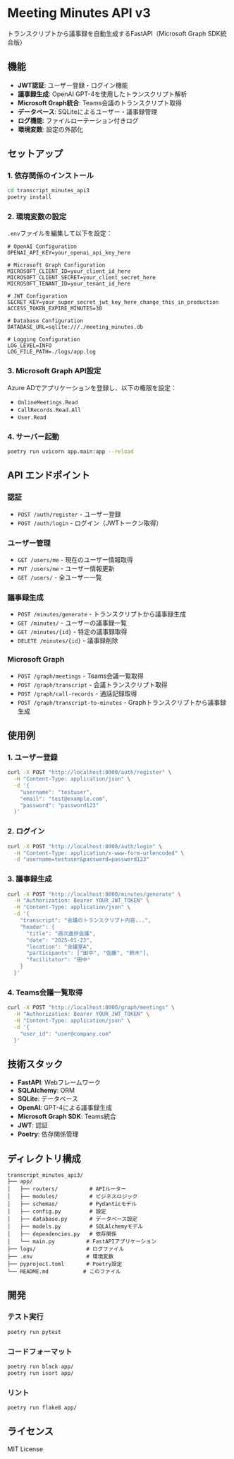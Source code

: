 # Meeting Minutes API v3

トランスクリプトから議事録を自動生成するFastAPI（Microsoft Graph SDK統合版）

## 機能

- **JWT認証**: ユーザー登録・ログイン機能
- **議事録生成**: OpenAI GPT-4を使用したトランスクリプト解析
- **Microsoft Graph統合**: Teams会議のトランスクリプト取得
- **データベース**: SQLiteによるユーザー・議事録管理
- **ログ機能**: ファイルローテーション付きログ
- **環境変数**: 設定の外部化

## セットアップ

### 1. 依存関係のインストール

```bash
cd transcript_minutes_api3
poetry install
```

### 2. 環境変数の設定

`.env`ファイルを編集して以下を設定：

```env
# OpenAI Configuration
OPENAI_API_KEY=your_openai_api_key_here

# Microsoft Graph Configuration
MICROSOFT_CLIENT_ID=your_client_id_here
MICROSOFT_CLIENT_SECRET=your_client_secret_here
MICROSOFT_TENANT_ID=your_tenant_id_here

# JWT Configuration
SECRET_KEY=your_super_secret_jwt_key_here_change_this_in_production
ACCESS_TOKEN_EXPIRE_MINUTES=30

# Database Configuration
DATABASE_URL=sqlite:///./meeting_minutes.db

# Logging Configuration
LOG_LEVEL=INFO
LOG_FILE_PATH=./logs/app.log
```

### 3. Microsoft Graph API設定

Azure ADでアプリケーションを登録し、以下の権限を設定：

- `OnlineMeetings.Read`
- `CallRecords.Read.All`
- `User.Read`

### 4. サーバー起動

```bash
poetry run uvicorn app.main:app --reload
```

## API エンドポイント

### 認証

- `POST /auth/register` - ユーザー登録
- `POST /auth/login` - ログイン（JWTトークン取得）

### ユーザー管理

- `GET /users/me` - 現在のユーザー情報取得
- `PUT /users/me` - ユーザー情報更新
- `GET /users/` - 全ユーザー一覧

### 議事録生成

- `POST /minutes/generate` - トランスクリプトから議事録生成
- `GET /minutes/` - ユーザーの議事録一覧
- `GET /minutes/{id}` - 特定の議事録取得
- `DELETE /minutes/{id}` - 議事録削除

### Microsoft Graph

- `POST /graph/meetings` - Teams会議一覧取得
- `POST /graph/transcript` - 会議トランスクリプト取得
- `POST /graph/call-records` - 通話記録取得
- `POST /graph/transcript-to-minutes` - Graphトランスクリプトから議事録生成

## 使用例

### 1. ユーザー登録

```bash
curl -X POST "http://localhost:8000/auth/register" \
  -H "Content-Type: application/json" \
  -d '{
    "username": "testuser",
    "email": "test@example.com",
    "password": "password123"
  }'
```

### 2. ログイン

```bash
curl -X POST "http://localhost:8000/auth/login" \
  -H "Content-Type: application/x-www-form-urlencoded" \
  -d "username=testuser&password=password123"
```

### 3. 議事録生成

```bash
curl -X POST "http://localhost:8000/minutes/generate" \
  -H "Authorization: Bearer YOUR_JWT_TOKEN" \
  -H "Content-Type: application/json" \
  -d '{
    "transcript": "会議のトランスクリプト内容...",
    "header": {
      "title": "週次進捗会議",
      "date": "2025-01-23",
      "location": "会議室A",
      "participants": ["田中", "佐藤", "鈴木"],
      "facilitator": "田中"
    }
  }'
```

### 4. Teams会議一覧取得

```bash
curl -X POST "http://localhost:8000/graph/meetings" \
  -H "Authorization: Bearer YOUR_JWT_TOKEN" \
  -H "Content-Type: application/json" \
  -d '{
    "user_id": "user@company.com"
  }'
```

## 技術スタック

- **FastAPI**: Webフレームワーク
- **SQLAlchemy**: ORM
- **SQLite**: データベース
- **OpenAI**: GPT-4による議事録生成
- **Microsoft Graph SDK**: Teams統合
- **JWT**: 認証
- **Poetry**: 依存関係管理

## ディレクトリ構成

```
transcript_minutes_api3/
├── app/
│   ├── routers/          # APIルーター
│   ├── modules/          # ビジネスロジック
│   ├── schemas/          # Pydanticモデル
│   ├── config.py         # 設定
│   ├── database.py       # データベース設定
│   ├── models.py         # SQLAlchemyモデル
│   ├── dependencies.py   # 依存関係
│   └── main.py          # FastAPIアプリケーション
├── logs/                # ログファイル
├── .env                 # 環境変数
├── pyproject.toml       # Poetry設定
└── README.md           # このファイル
```

## 開発

### テスト実行

```bash
poetry run pytest
```

### コードフォーマット

```bash
poetry run black app/
poetry run isort app/
```

### リント

```bash
poetry run flake8 app/
```

## ライセンス

MIT License

